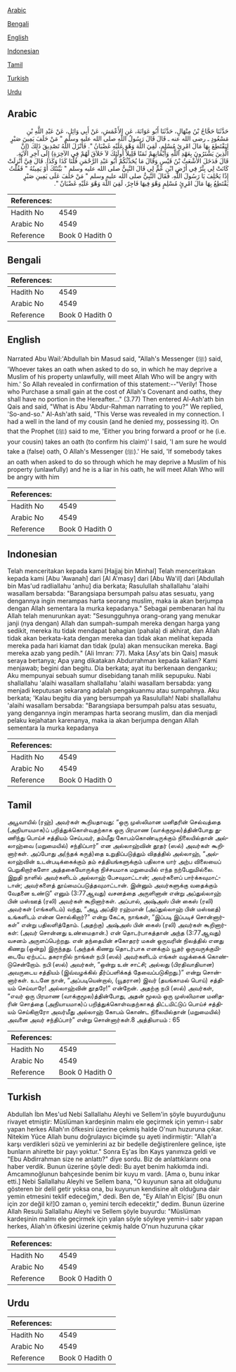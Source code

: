[Arabic](#arabic)

[Bengali](#bengali)

[English](#english)

[Indonesian](#indonesian)

[Tamil](#tamil)

[Turkish](#turkish)

[Urdu](#urdu)

## Arabic


<div dir="rtl" lang="ar" style={{fontSize:'larger',backgroundColor:'#f8f9fa',padding:20}}>
حَدَّثَنَا حَجَّاجُ بْنُ مِنْهَالٍ، حَدَّثَنَا أَبُو عَوَانَةَ، عَنِ الأَعْمَشِ، عَنْ أَبِي وَائِلٍ، عَنْ عَبْدِ اللَّهِ بْنِ مَسْعُودٍ ـ رضى الله عنه ـ قَالَ قَالَ رَسُولُ اللَّهِ صلى الله عليه وسلم ‏"‏ مَنْ حَلَفَ يَمِينَ صَبْرٍ لِيَقْتَطِعَ بِهَا مَالَ امْرِئٍ مُسْلِمٍ، لَقِيَ اللَّهَ وَهْوَ عَلَيْهِ غَضْبَانُ ‏"‏‏.‏ فَأَنْزَلَ اللَّهُ تَصْدِيقَ ذَلِكَ ‏(‏إِنَّ الَّذِينَ يَشْتَرُونَ بِعَهْدِ اللَّهِ وَأَيْمَانِهِمْ ثَمَنًا قَلِيلاً أُولَئِكَ لاَ خَلاَقَ لَهُمْ فِي الآخِرَةِ‏)‏ إِلَى آخِرِ الآيَةِ‏.‏ قَالَ فَدَخَلَ الأَشْعَثُ بْنُ قَيْسٍ وَقَالَ مَا يُحَدِّثُكُمْ أَبُو عَبْدِ الرَّحْمَنِ قُلْنَا كَذَا وَكَذَا‏.‏ قَالَ فِيَّ أُنْزِلَتْ كَانَتْ لِي بِئْرٌ فِي أَرْضِ ابْنِ عَمٍّ لِي قَالَ النَّبِيُّ صلى الله عليه وسلم ‏"‏ بَيِّنَتُكَ أَوْ يَمِينُهُ ‏"‏ فَقُلْتُ إِذًا يَحْلِفَ يَا رَسُولَ اللَّهِ‏.‏ فَقَالَ النَّبِيُّ صلى الله عليه وسلم ‏"‏ مَنْ حَلَفَ عَلَى يَمِينِ صَبْرٍ يَقْتَطِعُ بِهَا مَالَ امْرِئٍ مُسْلِمٍ وَهْوَ فِيهَا فَاجِرٌ، لَقِيَ اللَّهَ وَهْوَ عَلَيْهِ غَضْبَانٌ ‏"‏‏.‏
</div>
<div style={{backgroundColor:'#f8f9fa',padding:20, marginBottom: 10}}><table> <thead> <tr> <th>References:</th> <th></th> </tr> </thead> <tbody><tr><td>Hadith No</td><td>4549</td></tr><tr><td>Arabic No</td><td>4549</td></tr><tr><td>Reference</td><td>Book 0 Hadith 0</td></tr></tbody></table></div>

## Bengali


<div dir="ltr" lang="bn" style={{fontSize:'larger',backgroundColor:'#f8f9fa',padding:20}}>

</div>
<div style={{backgroundColor:'#f8f9fa',padding:20, marginBottom: 10}}><table> <thead> <tr> <th>References:</th> <th></th> </tr> </thead> <tbody><tr><td>Hadith No</td><td>4549</td></tr><tr><td>Arabic No</td><td>4549</td></tr><tr><td>Reference</td><td>Book 0 Hadith 0</td></tr></tbody></table></div>

## English


<div dir="ltr" lang="en" style={{fontSize:'larger',backgroundColor:'#f8f9fa',padding:20}}>
Narrated Abu Wail:'Abdullah bin Masud said, "Allah's Messenger (ﷺ) said, 'Whoever takes an oath when asked to do so, in which he may deprive a Muslim of his property unlawfully, will meet Allah Who will be angry with him.' So Allah revealed in confirmation of this statement:--"Verily! Those who Purchase a small gain at the cost of Allah's Covenant and oaths, they shall have no portion in the Hereafter..." (3.77) Then entered Al-Ash'ath bin Qais and said, "What is Abu 'Abdur-Rahman narrating to you?" We replied, 'So-and-so." Al-Ash'ath said, "This Verse was revealed in my connection. I had a well in the land of my cousin (and he denied my, possessing it). On that the Prophet (ﷺ) said to me, 'Either you bring forward a proof or he (i.e. your cousin) takes an oath (to confirm his claim)' I said, 'I am sure he would take a (false) oath, O Allah's Messenger (ﷺ).' He said, 'If somebody takes an oath when asked to do so through which he may deprive a Muslim of his property (unlawfully) and he is a liar in his oath, he will meet Allah Who will be angry with him
</div>
<div style={{backgroundColor:'#f8f9fa',padding:20, marginBottom: 10}}><table> <thead> <tr> <th>References:</th> <th></th> </tr> </thead> <tbody><tr><td>Hadith No</td><td>4549</td></tr><tr><td>Arabic No</td><td>4549</td></tr><tr><td>Reference</td><td>Book 0 Hadith 0</td></tr></tbody></table></div>

## Indonesian


<div dir="ltr" lang="id" style={{fontSize:'larger',backgroundColor:'#f8f9fa',padding:20}}>
Telah menceritakan kepada kami [Hajjaj bin Minhal] Telah menceritakan kepada kami [Abu 'Awanah] dari [Al A'masy] dari [Abu Wa'il] dari [Abdullah bin Mas'ud radliallahu 'anhu] dia berkata; Rasulullah shallallahu 'alaihi wasallam bersabda: "Barangsiapa bersumpah palsu atas sesuatu, yang dengannya ingin merampas harta seorang muslim, maka ia akan berjumpa dengan Allah sementara Ia murka kepadanya." Sebagai pembenaran hal itu Allah telah menurunkan ayat: "Sesungguhnya orang-orang yang menukar janji (nya dengan) Allah dan sumpah-sumpah mereka dengan harga yang sedikit, mereka itu tidak mendapat bahagian (pahala) di akhirat, dan Allah tidak akan berkata-kata dengan mereka dan tidak akan melihat kepada mereka pada hari kiamat dan tidak (pula) akan mensucikan mereka. Bagi mereka azab yang pedih." (Ali Imran: 77). Maka [Asy'ats bin Qais] masuk seraya bertanya; Apa yang dikatakan Abdurrahman kepada kalian? Kami menjawab; begini dan begitu. Dia berkata; ayat itu berkenaan denganku; Aku mempunyai sebuah sumur disebidang tanah milik sepupuku. Nabi shallallahu 'alaihi wasallam shallallahu 'alaihi wasallam bersabda: yang menjadi keputusan sekarang adalah pengakuanmu atau sumpahnya. Aku berkata; 'Kalau begitu dia yang bersumpah ya Rasulullah! Nabi shallallahu 'alaihi wasallam bersabda: "Barangsiapa bersumpah palsu atas sesuatu, yang dengannya ingin merampas harta seorang muslim, dan dia menjadi pelaku kejahatan karenanya, maka ia akan berjumpa dengan Allah sementara Ia murka kepadanya
</div>
<div style={{backgroundColor:'#f8f9fa',padding:20, marginBottom: 10}}><table> <thead> <tr> <th>References:</th> <th></th> </tr> </thead> <tbody><tr><td>Hadith No</td><td>4549</td></tr><tr><td>Arabic No</td><td>4549</td></tr><tr><td>Reference</td><td>Book 0 Hadith 0</td></tr></tbody></table></div>

## Tamil


<div dir="ltr" lang="ta" style={{fontSize:'larger',backgroundColor:'#f8f9fa',padding:20}}>
அபூவாயில் (ரஹ்) அவர்கள் கூறியதாவது: “ஒரு முஸ்லிமான மனிதரின் செல்வத்தை (அநியாயமாக)ப் பறித்துக்கொள்வதற்காக ஒரு பிரமாண (வாக்குமூல)த்தின்போது துணிந்து பொய்ச் சத்தியம் செய்பவர், தம்மீது கோபம்கொண்டிருக்கும் நிலையில்தான் அல்லாஹ்வை (மறுமையில்) சந்திப்பார்” என அல்லாஹ்வின் தூதர் (ஸல்) அவர்கள் கூறினார்கள். அப்போது அ(ந்தக் கருத்)தை உறுதிப்படுத்தும் விதத்தில் அல்லாஹ், “அல்லாஹ்வின் உடன்படிக்கைக்கும் தம் சத்தியங்களுக்கும் பதிலாக யார் அற்ப விலையைப் பெறுகிறார்களோ அத்தகையோருக்கு நிச்சயமாக மறுமையில் எந்த நற்பேறுமில்லை. இறுதி நாளில் அவர்களிடம் அல்லாஹ் பேசவுமாட்டான்; அவர்களைப் பார்க்கவுமாட்டான்; அவர்களைத் தூய்மைப்படுத்தவுமாட்டான். இன்னும் அவர்களுக்கு வதைக்கும் வேதனை உண்டு” எனும் (3:77ஆவது) வசனத்தை அருளினான் என்று அப்துல்லாஹ் பின் மஸ்ஊத் (ரலி) அவர்கள் கூறினார்கள். அப்பால், அஷ்அஸ் பின் கைஸ் (ரலி) அவர்கள் (எங்களிடம்) வந்து, “அபூ அப்திர் ரஹ்மான் (அப்துல்லாஹ் பின் மஸ்ஊத்) உங்களிடம் என்ன சொல்கிறார்?” என்று கேட்க, நாங்கள், “இப்படி இப்படிச் சொன்னார்கள்” என்று பதிலளித்தோம். (அதற்கு) அஷ்அஸ் பின் கைஸ் (ரலி) அவர்கள் கூறினார்கள்: (அவர் சொன்னது உண்மைதான்.) என் தொடர்பாகத்தான் அந்த (3:77ஆவது) வசனம் அருளப்பெற்றது. என் தந்தையின் சகோதரர் மகன் ஒருவரின் நிலத்தில் எனது கிணறு (ஒன்று) இருந்தது. (அந்தக் கிணறு தொடர்பாக எனக்கும் யூதர் ஒருவருக்குமிடையே ஏற்பட்ட தகராறில் நாங்கள் நபி (ஸல்) அவர்களிடம் எங்கள் வழக்கைக் கொண்டுசென்றோம். நபி (ஸல்) அவர்கள், “ஒன்று உன் சாட்சி; அல்லது (பிரதிவாதியான) அவருடைய சத்தியம் (இவ்வழக்கில் தீர்ப்பளிக்கத் தேவைப்படுகிறது.)” என்று சொன்னார்கள். உடனே நான், “அப்படியென்றால், (யூதரான) இவர் (தயங்காமல் பொய்) சத்தியம் செய்வாரே! அல்லாஹ்வின் தூதரே!” என்றேன். அதற்கு நபி (ஸல்) அவர்கள், “எவர் ஒரு பிரமாண (வாக்குமூல)த்தின்போது, அதன் மூலம் ஒரு முஸ்லிமான மனிதரின் சொத்தை (அநியாயமாக)ப் பறித்துக்கொள்வதற்காகத் திட்டமிட்டுப் பொய்ச் சத்தியம் செய்கிறாரோ அவர்மீது அல்லாஹ் கோபம் கொண்ட நிலையில்தான் (மறுமையில்) அவனை அவர் சந்திப்பார்” என்று சொன்னார்கள்.8 அத்தியாயம் : 65
</div>
<div style={{backgroundColor:'#f8f9fa',padding:20, marginBottom: 10}}><table> <thead> <tr> <th>References:</th> <th></th> </tr> </thead> <tbody><tr><td>Hadith No</td><td>4549</td></tr><tr><td>Arabic No</td><td>4549</td></tr><tr><td>Reference</td><td>Book 0 Hadith 0</td></tr></tbody></table></div>

## Turkish


<div dir="ltr" lang="tr" style={{fontSize:'larger',backgroundColor:'#f8f9fa',padding:20}}>
Abdullah İbn Mes'ud Nebi Sallallahu Aleyhi ve Sellem'in şöyle buyurduğunu rivayet etmiştir: Müslüman kardeşinin malını ele geçirmek için yemın-i sabr yapan herkes Allah'ın öfkesini üzerine çekmiş halde O'nun huzuruna çıkar. Nitekim Yüce Allah bunu doğrulayıcı biçimde şu ayeti indirmiştir: "Allah'a karşı verdikleri sözü ve yeminlerini az bir bedelle değiştirenlere gelince, işte bunların ahirette bir payı yoktur." Sonra Eş'as İbn Kays yanımıza geldi ve "Ebu Abdirrahman size ne anlattı?" diye sordu. Biz de anlattıklarını ona haber verdik. Bunun üzerine şöyle dedi: Bu ayet benim hakkımda indi. Amcamınoğlunun bahçesinde benim bir kuyu m vardı. [Ama o, bunu inkar etti.] Nebi Sallallahu Aleyhi ve Sellem bana, "O kuyunun sana ait olduğunu gösteren bir delil getir yoksa ona, bu kuyunun kendisine aİt olduğuna dair yemin etmesini teklif edeceğim," dedi. Ben de, "Ey Allah'ın Elçisi' [Bu onun için zor değil ki!]O zaman o, yemini tercih edecektir," dedim. Bunun üzerine Allah Resulü Sallallahu Aleyhi ve Sellem şöyle buyurdu: "Müslüman kardeşinin malmı ele geçirmek için yalan söyle söyleye yemin-i sabr yapan herkes, Aliah'ın öfkesini üzerine çekmiş halde O'nun huzuruna çıkar
</div>
<div style={{backgroundColor:'#f8f9fa',padding:20, marginBottom: 10}}><table> <thead> <tr> <th>References:</th> <th></th> </tr> </thead> <tbody><tr><td>Hadith No</td><td>4549</td></tr><tr><td>Arabic No</td><td>4549</td></tr><tr><td>Reference</td><td>Book 0 Hadith 0</td></tr></tbody></table></div>

## Urdu


<div dir="rtl" lang="ur" style={{fontSize:'larger',backgroundColor:'#f8f9fa',padding:20}}>

</div>
<div style={{backgroundColor:'#f8f9fa',padding:20, marginBottom: 10}}><table> <thead> <tr> <th>References:</th> <th></th> </tr> </thead> <tbody><tr><td>Hadith No</td><td>4549</td></tr><tr><td>Arabic No</td><td>4549</td></tr><tr><td>Reference</td><td>Book 0 Hadith 0</td></tr></tbody></table></div>